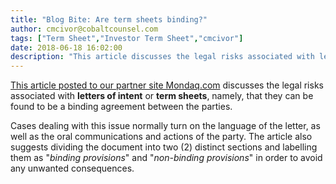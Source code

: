 ```yaml
---
title: "Blog Bite: Are term sheets binding?"
author: cmcivor@cobaltcounsel.com
tags: ["Term Sheet","Investor Term Sheet","cmcivor"]
date: 2018-06-18 16:02:00
description: "This article discusses the legal risks associated with letters of intent or term sheets, namely, that they can be found to be a binding agreement between the parties."
---
```


[This article posted to our partner site Mondaq.com](http://www.mondaq.com/unitedstates/x/13551/PreAcquisition+Agreements+In+Mergers+And+Acquisitions) discusses the legal risks associated with **letters of intent** or **term sheets**, namely, that they can be found to be a binding agreement between the parties.

Cases dealing with this issue normally turn on the language of the letter, as well as the oral communications and actions of the party. The article also suggests dividing the document into two (2) distinct sections and labelling them as "*binding provisions*" and "*non-binding provisions*" in order to avoid any unwanted consequences.
